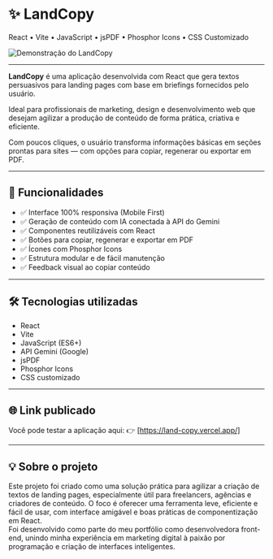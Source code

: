 # ✨ LandCopy

React • Vite • JavaScript • jsPDF • Phosphor Icons • CSS Customizado

![Demonstração do LandCopy](./gif-project-landCopy.gif)

---

**LandCopy** é uma aplicação desenvolvida com React que gera textos persuasivos para landing pages com base em briefings fornecidos pelo usuário. 

Ideal para profissionais de marketing, design e desenvolvimento web que desejam agilizar a produção de conteúdo de forma prática, criativa e eficiente.

Com poucos cliques, o usuário transforma informações básicas em seções prontas para sites — com opções para copiar, regenerar ou exportar em PDF.


---

## 📌 Funcionalidades

- ✅ Interface 100% responsiva (Mobile First)
- ✅ Geração de conteúdo com IA conectada à API do Gemini
- ✅ Componentes reutilizáveis com React
- ✅ Botões para copiar, regenerar e exportar em PDF
- ✅ Ícones com Phosphor Icons
- ✅ Estrutura modular e de fácil manutenção
- ✅ Feedback visual ao copiar conteúdo

---

## 🛠 Tecnologias utilizadas

- React
- Vite
- JavaScript (ES6+)
- API Gemini (Google)
- jsPDF
- Phosphor Icons
- CSS customizado

---

## 🌐 Link publicado

Você pode testar a aplicação aqui: 👉 [https://land-copy.vercel.app/]


---

## 💡 Sobre o projeto

Este projeto foi criado como uma solução prática para agilizar a criação de textos de landing pages, especialmente útil para freelancers, agências e criadores de conteúdo. O foco é oferecer uma ferramenta leve, eficiente e fácil de usar, com interface amigável e boas práticas de componentização em React.  
Foi desenvolvido como parte do meu portfólio como desenvolvedora front-end, unindo minha experiência em marketing digital à paixão por programação e criação de interfaces inteligentes.

